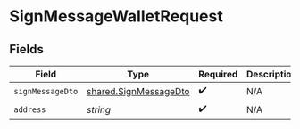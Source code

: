 # SignMessageWalletRequest


## Fields

| Field                                                          | Type                                                           | Required                                                       | Description                                                    |
| -------------------------------------------------------------- | -------------------------------------------------------------- | -------------------------------------------------------------- | -------------------------------------------------------------- |
| `signMessageDto`                                               | [shared.SignMessageDto](../../models/shared/signmessagedto.md) | :heavy_check_mark:                                             | N/A                                                            |
| `address`                                                      | *string*                                                       | :heavy_check_mark:                                             | N/A                                                            |